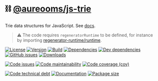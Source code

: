 :chains: [@aureooms/js-trie](https://aureooms.github.io/js-trie)
==

Trie data structures for JavaScript.
See [docs](https://aureooms.github.io/js-trie/index.html).

> :warning: The code requires `regeneratorRuntime` to be defined, for instance by importing
> [regenerator-runtime/runtime](https://www.npmjs.com/package/regenerator-runtime).

[![License](https://img.shields.io/github/license/aureooms/js-trie.svg)](https://raw.githubusercontent.com/aureooms/js-trie/master/LICENSE)
[![Version](https://img.shields.io/npm/v/@aureooms/js-trie.svg)](https://www.npmjs.org/package/@aureooms/js-trie)
[![Build](https://img.shields.io/travis/aureooms/js-trie/master.svg)](https://travis-ci.org/aureooms/js-trie/branches)
[![Dependencies](https://img.shields.io/david/aureooms/js-trie.svg)](https://david-dm.org/aureooms/js-trie)
[![Dev dependencies](https://img.shields.io/david/dev/aureooms/js-trie.svg)](https://david-dm.org/aureooms/js-trie?type=dev)
[![GitHub issues](https://img.shields.io/github/issues/aureooms/js-trie.svg)](https://github.com/aureooms/js-trie/issues)
[![Downloads](https://img.shields.io/npm/dm/@aureooms/js-trie.svg)](https://www.npmjs.org/package/@aureooms/js-trie)

[![Code issues](https://img.shields.io/codeclimate/issues/aureooms/js-trie.svg)](https://codeclimate.com/github/aureooms/js-trie/issues)
[![Code maintainability](https://img.shields.io/codeclimate/maintainability/aureooms/js-trie.svg)](https://codeclimate.com/github/aureooms/js-trie/trends/churn)
[![Code coverage (cov)](https://img.shields.io/codecov/c/gh/aureooms/js-trie/master.svg)](https://codecov.io/gh/aureooms/js-trie)
<!--[![Code coverage (alls)](https://img.shields.io/coveralls/github/aureooms/js-trie/master.svg)](https://coveralls.io/r/aureooms/js-trie)-->
<!--[![Code coverage (clim)](https://img.shields.io/codeclimate/coverage/aureooms/js-trie.svg)](https://codeclimate.com/github/aureooms/js-trie/trends/test_coverage_new_code)-->
[![Code technical debt](https://img.shields.io/codeclimate/tech-debt/aureooms/js-trie.svg)](https://codeclimate.com/github/aureooms/js-trie/trends/technical_debt)
[![Documentation](https://aureooms.github.io/js-trie/badge.svg)](https://aureooms.github.io/js-trie/source.html)
[![Package size](https://img.shields.io/bundlephobia/minzip/@aureooms/js-trie)](https://bundlephobia.com/result?p=@aureooms/js-trie)
